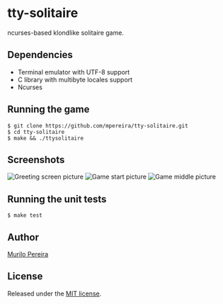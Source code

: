 # tty-solitaire
  ncurses-based klondlike solitaire game.

## Dependencies
  - Terminal emulator with UTF-8 support
  - C library with multibyte locales support
  - Ncurses

## Running the game
    $ git clone https://github.com/mpereira/tty-solitaire.git
    $ cd tty-solitaire
    $ make && ./ttysolitaire

## Screenshots
![Greeting screen picture](http://dl.dropbox.com/u/14256545/tty_solitaire_screenshot_shadowed_0.png)
![Game start picture](http://dl.dropbox.com/u/14256545/tty_solitaire_screenshot_shadowed_1.png)
![Game middle picture](http://dl.dropbox.com/u/14256545/tty_solitaire_screenshot_shadowed_2.png)

## Running the unit tests
    $ make test

## Author
   [Murilo Pereira](http://murilopereira.com)

## License
   Released under the
   [MIT license](http://github.com/mpereira/embratel/blob/master/MIT-LICENSE).

